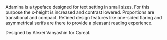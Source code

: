 Adamina is a typeface designed for text setting in small sizes. For this purpose the x-height is increased and contrast lowered. Proportions are transitional and compact. Refined design features like one-sided flaring and asymmetrical serifs
are there to provide a pleasant reading experience.

Designed by Alexei Vanyashin for Cyreal.
